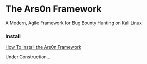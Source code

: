 # The Ars0n Framework

A Modern, Agile Framework for Bug Bounty Hunting on Kali Linux

### Install

[How To Install the Ars0n Framework](https://www.youtube.com/watch?v=cF4xtVS7Rnc)

Under Construction...
